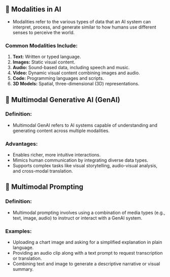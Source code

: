 ## 🧠 Modalities in AI

- Modalities refer to the various types of data that an AI system can interpret, process, and generate similar to how humans use different senses to perceive the world.

### Common Modalities Include:
1. **Text:** Written or typed language.
2. **Images:** Static visual content.
3. **Audio:** Sound-based data, including speech and music.
4. **Video:** Dynamic visual content combining images and audio.
5. **Code:** Programming languages and scripts.
6. **3D Models:** Spatial, three-dimensional (3D) representations.

## 🤖 Multimodal Generative AI (GenAI)

### Definition:  
- Multimodal GenAI refers to AI systems capable of understanding and generating content across multiple modalities.

### Advantages:
- Enables richer, more intuitive interactions.  
- Mimics human communication by integrating diverse data types.  
- Supports complex tasks like visual storytelling, audio-visual analysis, and cross-modal translation.

## 🎯 Multimodal Prompting

### Definition: 
- Multimodal prompting involves using a combination of media types (e.g., text, image, audio) to instruct or interact with a GenAI system.

### Examples:
- Uploading a chart image and asking for a simplified explanation in plain language.
- Providing an audio clip along with a text prompt to request transcription or translation.
- Combining text and image to generate a descriptive narrative or visual summary.
